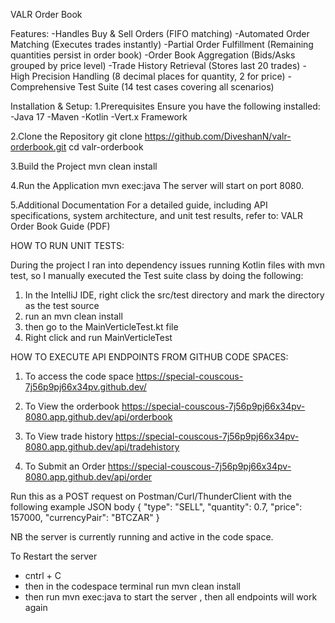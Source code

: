 VALR Order Book 

Features:
-Handles Buy & Sell Orders (FIFO matching)
-Automated Order Matching (Executes trades instantly)
-Partial Order Fulfillment (Remaining quantities persist in order book)
-Order Book Aggregation (Bids/Asks grouped by price level)
-Trade History Retrieval (Stores last 20 trades)
-High Precision Handling (8 decimal places for quantity, 2 for price)
-Comprehensive Test Suite (14 test cases covering all scenarios)

Installation & Setup:
1.Prerequisites
Ensure you have the following installed:
-Java 17
-Maven
-Kotlin
-Vert.x Framework

2.Clone the Repository
git clone https://github.com/DiveshanN/valr-orderbook.git
cd valr-orderbook

3.Build the Project
mvn clean install

4️.Run the Application
mvn exec:java
The server will start on port 8080.

5.Additional Documentation
For a detailed guide, including API specifications, system architecture, and unit test results, refer to:
VALR Order Book Guide (PDF)

HOW TO RUN UNIT TESTS:

During the project I ran into dependency issues running Kotlin files with mvn test, so I manually executed the Test suite class by doing the following:

1. In the IntelliJ IDE, right click the src/test directory and mark the directory as the test source
2. run an mvn clean install
3. then go to the MainVerticleTest.kt file
4. Right click and run MainVerticleTest

HOW TO EXECUTE API ENDPOINTS FROM GITHUB CODE SPACES:

1. To access the code space
https://special-couscous-7j56p9pj66x34pv.github.dev/

2. To View the orderbook
https://special-couscous-7j56p9pj66x34pv-8080.app.github.dev/api/orderbook

3. To View trade history
https://special-couscous-7j56p9pj66x34pv-8080.app.github.dev/api/tradehistory

4. To Submit an Order
https://special-couscous-7j56p9pj66x34pv-8080.app.github.dev/api/order

Run this as a POST request on Postman/Curl/ThunderClient with the following example JSON body
{
  "type": "SELL",
  "quantity": 0.7,
  "price": 157000,
  "currencyPair": "BTCZAR"
}

NB the server is currently running and active in the code space.

To Restart the server

- cntrl + C
- then in the codespace terminal run mvn clean install
- then run mvn exec:java to start the server , then all endpoints will work again 

